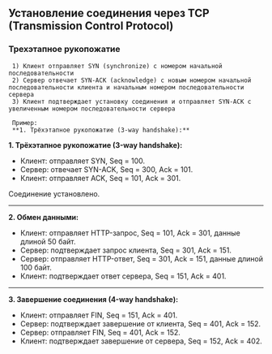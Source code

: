 ## Установление соединения через TCP (Transmission Control Protocol)
  ### Трехэтапное рукопожатие  ###
	 1) Клиент отправляет SYN (synchronize) с номером начальной последовательности
	 2) Сервер отвечает SYN-ACK (acknowledge) с новым номером начальной последовательности клиента и начальным номером последовательности сервера
	 3) Клиент подтверждает установку соединения и отправляет SYN-ACK с увеличенным номером последовательности сервера
	 
	 Пример:
	 **1. Трёхэтапное рукопожатие (3-way handshake):**
	 
**1. Трёхэтапное рукопожатие (3-way handshake):**

- Клиент: отправляет SYN, Seq = 100.
- Сервер: отвечает SYN-ACK, Seq = 300, Ack = 101.
- Клиент: отправляет ACK, Seq = 101, Ack = 301.

Соединение установлено.

---

**2. Обмен данными:**

- Клиент: отправляет HTTP-запрос, Seq = 101, Ack = 301, данные длиной 50 байт.
- Сервер: подтверждает запрос клиента, Seq = 301, Ack = 151.
- Сервер: отправляет HTTP-ответ, Seq = 301, Ack = 151, данные длиной 100 байт.
- Клиент: подтверждает ответ сервера, Seq = 151, Ack = 401.

---

**3. Завершение соединения (4-way handshake):**

- Клиент: отправляет FIN, Seq = 151, Ack = 401.
- Сервер: подтверждает завершение от клиента, Seq = 401, Ack = 152.
- Сервер: отправляет FIN, Seq = 401, Ack = 152.
- Клиент: подтверждает завершение от сервера, Seq = 152, Ack = 402.